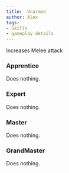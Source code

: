 ```yaml
---
title:  Unarmed
author: Alex
tags:
- Skills
- gameplay details
---                               
```






Increases Melee attack
### Apprentice
Does nothing.

### Expert
Does nothing.

### Master
Does nothing.

### GrandMaster
Does nothing.



